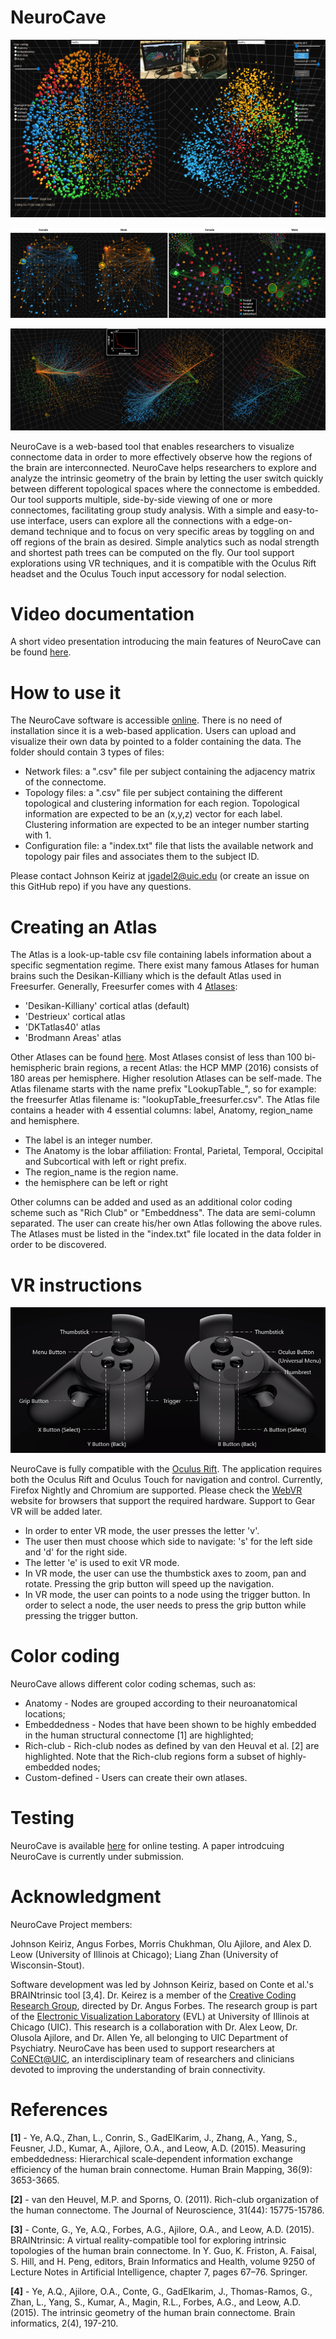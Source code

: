 # NeuroCave

![alt text](readme_images/f2500withInset.png "NeuroCave")


![alt text](readme_images/case1_1.png "NeuroCave")


![alt text](readme_images/case2.png "NeuroCave")


NeuroCave is a web-based tool that enables researchers to visualize connectome data in order to more effectively observe 
how the regions of the brain are interconnected. NeuroCave helps researchers to explore and analyze the intrinsic geometry 
of the brain by letting the user switch quickly between different topological spaces where the connectome is embedded. 
Our tool supports multiple, side-by-side viewing of one or more connectomes, facilitating group study analysis. With a 
simple and easy-to-use interface, users can explore all the connections with a edge-on-demand technique and to focus on 
very specific areas by toggling on and off regions of the brain as desired. Simple analytics such as nodal strength 
and shortest path trees can be computed on the fly. Our tool support explorations using VR techniques, and it is
compatible with the Oculus Rift headset and the Oculus Touch input accessory for nodal
selection. 

# Video documentation 

A short video presentation introducing the main features of NeuroCave can be found 
[here](https://dl.dropboxusercontent.com/u/571874/NeuroCave_VIS_2017.mp4).

# How to use it

The NeuroCave software is accessible [online](https://creativecodinglab.github.io/NeuroCave/). There is no need of 
installation since it is a web-based application. Users can upload and visualize their own data by pointed to a folder 
containing the data. The folder should contain 3 types of files:
- Network files: a ".csv" file per subject containing the adjacency matrix of the connectome.
- Topology files: a ".csv" file per subject containing the different topological and clustering information for each 
  region. Topological information are expected to be an (x,y,z) vector for each label. Clustering information are 
  expected to be an integer number starting with 1.
- Configuration file: a "index.txt" file that lists the available network and topology pair files and associates them 
  to the subject ID.

Please contact Johnson Keiriz at jgadel2@uic.edu (or create an issue on this GitHub repo) if you have any questions. 

# Creating an Atlas

The Atlas is a look-up-table csv file containing labels information about a specific segmentation regime. There exist
many famous Atlases for human brains such the Desikan-Killiany which is the default Atlas used in Freesurfer. Generally, 
Freesurfer comes with 4 [Atlases](https://surfer.nmr.mgh.harvard.edu/fswiki/CorticalParcellation): 

  - 'Desikan-Killiany' cortical atlas (default)
  - 'Destrieux' cortical atlas
  -	'DKTatlas40' atlas
  -	'Brodmann Areas' atlas
  
Other Atlases can be found [here](http://www.lead-dbs.org/?page_id=1004). Most Atlases consist of less than 100 
bi-hemispheric brain regions, a recent Atlas: the HCP MMP (2016) consists of 180 areas per hemisphere. Higher 
resolution Atlases can be self-made. The Atlas filename starts with the name prefix "LookupTable_", so for example:
the freesurfer Atlas filename is: "lookupTable_freesurfer.csv". The Atlas file contains a header with 4 essential 
columns: label, Anatomy, region_name and hemisphere.
 
 - The label is an integer number.
 - The Anatomy is the lobar affiliation: Frontal, Parietal, Temporal, Occipital and Subcortical with left or right prefix.
 - The region_name is the region name.
 - the hemisphere can be left or right

Other columns can be added and used as an additional color coding scheme such as "Rich Club" or "Embeddness". The data
are semi-column separated. The user can create his/her own Atlas following the above rules. The Atlases must be listed 
in the "index.txt" file located in the data folder in order to be discovered.  

# VR instructions

![alt text](readme_images/touch1.png "Oculus Touch")

NeuroCave is fully compatible with the [Oculus Rift](https://www.oculus.com/). The application requires both the Oculus 
Rift and Oculus Touch for navigation and control. Currently, Firefox Nightly and Chromium are supported. Please check 
the [WebVR](https://webvr.rocks/) website for browsers that support the required hardware. Support to Gear VR will be 
added later.
- In order to enter VR mode, the user presses the letter 'v'. 
- The user then must choose which side to navigate: 's' for the left side and 'd' for the right side.
- The letter 'e' is used to exit VR mode.
- In VR mode, the user can use the thumbstick axes to zoom, pan and rotate. Pressing the grip button will speed up the
  navigation.
- In VR mode, the user can points to a node using the trigger button. In order to select a node, the user needs to press
  the grip button while pressing the trigger button.

# Color coding

NeuroCave allows different color coding schemas, such as:
- Anatomy - Nodes are grouped according to their neuroanatomical locations;
- Embeddedness - Nodes that have been shown to be highly embedded in the human structural connectome [1] are 
  highlighted;
- Rich-club - Rich-club nodes as defined by van den Heuval et al. [2] are highlighted. Note that the Rich-club regions 
  form a subset of highly-embedded nodes;
- Custom-defined - Users can create their own atlases.

# Testing

NeuroCave is available [here](https://creativecodinglab.github.io/NeuroCave/) for online testing. A paper introdcuing 
NeuroCave is currently under submission.

# Acknowledgment

NeuroCave Project members: 

Johnson Keiriz, Angus Forbes, Morris Chukhman, Olu Ajilore, and Alex D. Leow (University of Illinois at Chicago); Liang 
Zhan (University of Wisconsin-Stout). 


Software development was led by Johnson Keiriz, based on Conte et al.'s BRAINtrinsic tool [3,4]. Dr. Keirez is a member 
of the [Creative Coding Research Group](https://www.evl.uic.edu/creativecoding/), directed by Dr. Angus Forbes. The 
research group is part of the [Electronic Visualization Laboratory](https://www.evl.uic.edu) (EVL) at University of 
Illinois at Chicago (UIC).
This research is a collaboration with Dr. Alex Leow, Dr. Olusola Ajilore, and Dr. Allen Ye, all belonging 
to UIC Department of Psychiatry. NeuroCave has been used to support researchers at [CoNECt@UIC](http://conect.brain.uic.edu), 
an interdisciplinary team of researchers and clinicians devoted to improving the understanding of brain connectivity.

# References

**[1]** - Ye, A.Q., Zhan, L., Conrin, S., GadElKarim, J., Zhang, A., Yang, S., Feusner, J.D., Kumar, A., Ajilore, O.A., and Leow, A.D. (2015). Measuring embeddedness: Hierarchical scale‐dependent information exchange efficiency of the human brain connectome. Human Brain Mapping, 36(9): 3653-3665.

**[2]** - van den Heuvel, M.P. and Sporns, O. (2011). Rich-club organization of the human connectome. The Journal of Neuroscience, 31(44): 15775-15786.

**[3]** - Conte, G., Ye, A.Q., Forbes, A.G., Ajilore, O.A., and Leow, A.D. (2015). BRAINtrinsic: A virtual reality-compatible tool for exploring intrinsic topologies of the human brain connectome. In Y. Guo, K. Friston, A. Faisal, S. Hill, and H. Peng, editors, Brain Informatics and Health, volume 9250 of Lecture Notes in Artificial Intelligence, chapter 7, pages 67–76. Springer.

**[4]** - Ye, A.Q., Ajilore, O.A., Conte, G., GadElkarim, J., Thomas-Ramos, G., Zhan, L., Yang, S., Kumar, A., Magin, R.L., Forbes, A.G., and Leow, A.D. (2015). The intrinsic geometry of the human brain connectome. Brain informatics, 2(4), 197-210.




